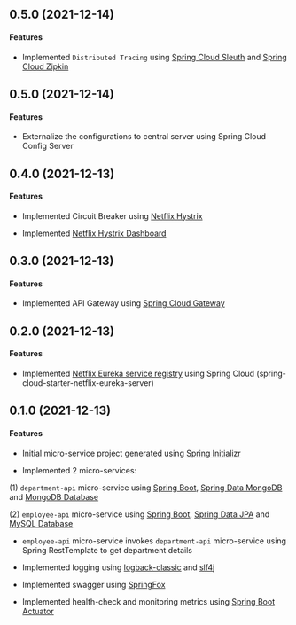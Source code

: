 ## 0.5.0 (2021-12-14)

#### Features
* Implemented `Distributed Tracing` using [Spring Cloud Sleuth](https://spring.io/projects/spring-cloud-sleuth) and [Spring Cloud Zipkin](https://zipkin.io/)

## 0.5.0 (2021-12-14)

#### Features
* Externalize the configurations to central server using Spring Cloud Config Server

## 0.4.0 (2021-12-13)

#### Features
* Implemented Circuit Breaker using [Netflix Hystrix](https://github.com/Netflix/Hystrix)

* Implemented [Netflix Hystrix Dashboard](https://github.com/spring-cloud-samples/hystrix-dashboard)

## 0.3.0 (2021-12-13)

#### Features
* Implemented API Gateway using [Spring Cloud Gateway](https://cloud.spring.io/spring-cloud-gateway/reference/html/)

## 0.2.0 (2021-12-13)

#### Features
* Implemented [Netflix Eureka service registry](https://github.com/spring-cloud/spring-cloud-netflix) using Spring Cloud (spring-cloud-starter-netflix-eureka-server)

## 0.1.0 (2021-12-13)

#### Features

* Initial micro-service project generated using [Spring Initializr](https://start.spring.io/)

* Implemented 2 micro-services:

 (1) `department-api` micro-service using [Spring Boot](https://spring.io/projects/spring-boot), [Spring Data MongoDB](https://spring.io/projects/spring-data-mongodb) and [MongoDB Database](https://docs.mongodb.com/manual/introduction/)

  (2) `employee-api` micro-service using [Spring Boot](https://spring.io/projects/spring-boot), [Spring Data JPA](https://spring.io/projects/spring-data-jpa) and [MySQL Database](https://www.mysql.com/)

*  `employee-api` micro-service invokes `department-api` micro-service using Spring RestTemplate to get department details

* Implemented logging using [logback-classic](http://logback.qos.ch/) and  [slf4j](http://www.slf4j.org/)

* Implemented swagger using [SpringFox](http://springfox.github.io/springfox/)

* Implemented health-check and monitoring metrics using [Spring Boot Actuator](https://docs.spring.io/spring-boot/docs/current/reference/html/actuator.html)

